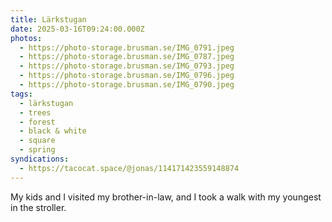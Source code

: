 ```yaml
---
title: Lärkstugan
date: 2025-03-16T09:24:00.000Z
photos:
  - https://photo-storage.brusman.se/IMG_0791.jpeg
  - https://photo-storage.brusman.se/IMG_0787.jpeg
  - https://photo-storage.brusman.se/IMG_0793.jpeg
  - https://photo-storage.brusman.se/IMG_0796.jpeg
  - https://photo-storage.brusman.se/IMG_0790.jpeg
tags:
  - lärkstugan
  - trees
  - forest
  - black & white
  - square
  - spring
syndications:
  - https://tacocat.space/@jonas/114171423559148874
---
```


My kids and I visited my brother-in-law, and I took a walk with my youngest in the stroller.
